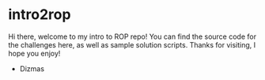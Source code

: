 # intro2rop
Hi there, 
welcome to my intro to ROP repo!
You can find the source code for the challenges here, as well as sample solution scripts.
Thanks for visiting, I hope you enjoy!

- Dizmas
